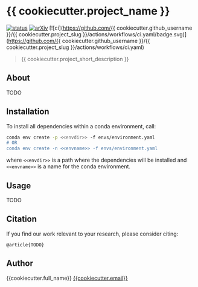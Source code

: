 # {{ cookiecutter.project_name }}

[![status](http://www.repostatus.org/badges/latest/concept.svg)](http://www.repostatus.org/#concept)
[![arXiv](https://img.shields.io/badge/arXiv-2311.00474-b31b1b.svg)](https://arxiv.org/abs/2311.00474)
[![ci](https://github.com/{{ cookiecutter.github_username }}/{{ cookiecutter.project_slug }}/actions/workflows/ci.yaml/badge.svg)](https://github.com/{{ cookiecutter.github_username }}/{{ cookiecutter.project_slug }}/actions/workflows/ci.yaml)

> {{ cookiecutter.project_short_description }}

## About

TODO

## Installation

To install all dependencies within a conda environment, call:

```bash
conda env create -p <<envdir>> -f envs/environment.yaml
# OR
conda env create -n <<envname>> -f envs/environment.yaml
```

where `<<envdir>>` is a path where the dependencies will be installed and `<<envname>>` is a name for 
the conda environment.

## Usage

TODO

## Citation

If you find our work relevant to your research, please consider citing:

```
@article{TODO}
```

## Author

{{cookiecutter.full_name}} <a href="mailto:{{cookiecutter.email}}">{{cookiecutter.email}}</a>
